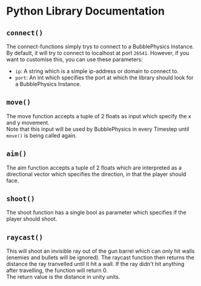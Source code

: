 # Python Library Documentation

## `connect()`

The connect-functions simply trys to connect to a BubblePhysics Instance. By default, it will try to connect to localhost at port `26541`. 
However, if you want to customise this, you can use these parameters:

- `ip`: A string which is a simple ip-address or domain to connect to.
- `port`: An int which specifies the port at which the library should look for a BubblePhysics Instance.

## `move()`

The move function accepts a tuple of 2 floats as input which specify the x and y movement.<br>
Note that this input will be used by BubblePhysics in every Timestep until `move()` is being called again.

## `aim()`

The aim function accepts a tuple of 2 floats which are interpreted as a directional vector which specifies the direction, in that the player should face.

## `shoot()`

The shoot function has a single bool as parameter which specifies if the player should shoot.

## `raycast()`

This will shoot an invisible ray out of the gun barrel which can only hit walls (enemies and bullets will be ignored).
The raycast function then returns the distance the ray tranvelled until it hit a wall. If the ray didn't hit anything after travelling, the function will return 0.<br>
The return value is the distance in unity units.
